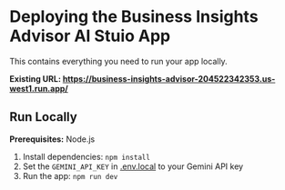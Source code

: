 # Deploying the Business Insights Advisor AI Stuio App

This contains everything you need to run your app locally.

**Existing URL: https://business-insights-advisor-204522342353.us-west1.run.app/**

## Run Locally

**Prerequisites:**  Node.js


1. Install dependencies:
   `npm install`
2. Set the `GEMINI_API_KEY` in [.env.local](.env.local) to your Gemini API key
3. Run the app:
   `npm run dev`
